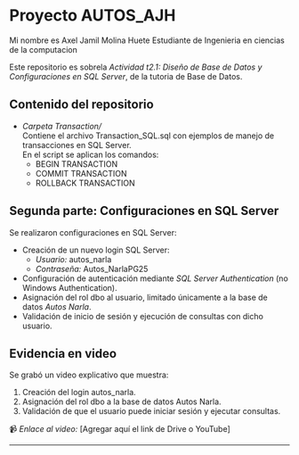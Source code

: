 # Proyecto AUTOS_AJH

Mi nombre es Axel Jamil Molina Huete
Estudiante de Ingenieria en ciencias de la computacion

Este repositorio es sobrela *Actividad t2.1: Diseño de Base de Datos y Configuraciones en SQL Server*, de la tutoria de Base de Datos.

## Contenido del repositorio

- *Carpeta Transaction/*  
  Contiene el archivo Transaction_SQL.sql con ejemplos de manejo de transacciones en SQL Server.  
  En el script se aplican los comandos:
  - BEGIN TRANSACTION
  - COMMIT TRANSACTION
  - ROLLBACK TRANSACTION

## Segunda parte: Configuraciones en SQL Server

Se realizaron configuraciones en SQL Server:

- Creación de un nuevo login SQL Server:
  - *Usuario:* autos_narla  
  - *Contraseña:* Autos_NarlaPG25
- Configuración de autenticación mediante *SQL Server Authentication* (no Windows Authentication).
- Asignación del rol dbo al usuario, limitado únicamente a la base de datos *Autos Narla*.
- Validación de inicio de sesión y ejecución de consultas con dicho usuario.

## Evidencia en video

Se grabó un video explicativo que muestra:

1. Creación del login autos_narla.  
2. Asignación del rol dbo a la base de datos Autos Narla.  
3. Validación de que el usuario puede iniciar sesión y ejecutar consultas.  

📹 *Enlace al video:* [Agregar aquí el link de Drive o YouTube]  

---

